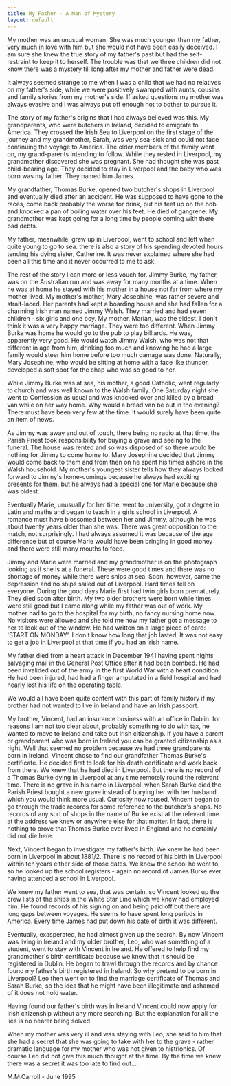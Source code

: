 ```yaml
---
title: My Father - A Man of Mystery
layout: default
---
```



<div class="gallery">
My mother was an unusual woman. She was much younger than my father, very much in love with him but she would not have been easily deceived.  I am sure she knew the true story of my father's past but had the self-restraint to keep it to herself.  The trouble was that we three children did not know there was a mystery till long after my mother and father were dead.


It always seemed strange to me when I was a child that we had no relatives on my father's side, while we were positively swamped with aunts, cousins and family stories from my mother's side.  If asked questions my mother was always evasive and I was always put off enough not to bother to pursue it.


The story of my father's origins that I had always believed was this.  My grandparents, who were butchers in Ireland, decided to emigrate to America.  They crossed the Irish Sea to Liverpool on the first stage of the journey and my grandmother, Sarah, was very sea-sick and could not face continuing the voyage to America.  The older members of the family went on, my grand-parents intending to follow.  While they rested in Liverpool, my grandmother discovered she was pregnant.  She had thought she was past child-bearing age.  They decided to stay in Liverpool and the baby who was born was my father.  They named him James.


My grandfather, Thomas Burke, opened two butcher's shops in Liverpool and eventually died after an accident.  He was supposed to have gone to the races, come back probably the worse for drink, put his feet up on the hob and knocked a pan of boiling water over his feet.  He died of gangrene.  My grandmother was kept going for a long time by people coming with there bad debts.


My father, meanwhile, grew up in Liverpool, went to school and left when quite young to go to sea.  there is also a story of his spending devoted hours tending his dying sister, Catherine.  It was never explained where she had been all this time and it never occurred to me to ask.


The rest of the story I can more or less vouch for.  Jimmy Burke, my father, was on the Australian run and was away for many months at a time.  When he was at home he stayed with his mother in a house not far from where my mother lived.  My mother's mother, Mary Josephine, was rather severe and strait-laced.  Her parents had kept a boarding house and she had fallen for a charming Irish man named Jimmy Walsh.  They married and had seven children - six girls and one boy.  My mother, Marian, was the eldest.  I don't think it was a very happy marriage.  They were too different.  When Jimmy Burke was home he would go to the pub to play billiards.  He was, apparently very good.  He would watch Jimmy Walsh, who was not that different in age from him, drinking too much and knowing he had a large family would steer him home before too much damage was done.  Naturally, Mary Josephine, who would be sitting at home with a face like thunder, developed a soft spot for the chap who was so good to her.


While Jimmy Burke was at sea, his mother, a good Catholic, went regularly to church and was well known to the Walsh family.  One Saturday night she went to Confession as usual and was knocked over and killed by a bread van while on her way home.  Why would a bread van be out in the evening?  There must have been very few at the time.  It would surely have been quite an item of news.


As Jimmy was away and out of touch, there being no radio at that time, the Parish Priest took responsibility for buying a grave and seeing to the funeral.  The house was rented and so was disposed of so there would be nothing for Jimmy to come home to.  Mary Josephine decided that Jimmy would come back to them and from then on he spent his times ashore in the Walsh household.  My mother's youngest sister tells how they always looked forward to Jimmy's home-comings because he always had exciting presents for them, but he always had a special one for Marie because she was oldest.


Eventually Marie, unusually for her time, went to university, got a degree in Latin and maths and began to teach in a girls school in Liverpool.  A romance must have blossomed between her and Jimmy, although he was about twenty years older than she was.  There was great opposition to the match, not surprisingly.  I had always assumed it was because of the age difference but of course Marie would have been bringing in good money and there were still many mouths to feed.


Jimmy and Marie were married and my grandmother is on the photograph looking as if she is at a funeral.  These were good times and there was no shortage of money while there were ships at sea.  Soon, however, came the depression and no ships sailed out of Liverpool.  Hard times fell on everyone.  During the good days Marie first had twin girls born prematurely.  They died soon after birth.  My two older brothers were born while times were still good but I came along while my father was out of work.  My mother had to go to the hospital for my birth, no fancy nursing home now.  No visitors were allowed and she told me how my father got a message to her to look out of the window.  He had written on a large piece of card: - 'START ON MONDAY'.  I don't know how long that job lasted.  It was not easy to get a job in Liverpool at that time if you had an Irish name.


My father died from a heart attack in December 1941 having spent nights salvaging mail in the General Post Office after it had been bombed.  He had been invalided out of the army in the first World War with a heart condition.  He had been injured, had had a finger amputated in a field hospital and had nearly lost his life on the operating table.


We would all have been quite content with this part of family history if my brother had not wanted to live in Ireland and have an Irish passport.


My brother, Vincent, had an insurance business with an office in Dublin.  for reasons I am not too clear about, probably something to do with tax, he wanted to move to Ireland and take out Irish citizenship.  If you have a parent or grandparent who was born in Ireland you can be granted citizenship as a right.  Well that seemed no problem because we had three grandparents born in Ireland.  Vincent chose to find our grandfather Thomas Burke's certificate.  He decided first to look for his death certificate and work back from there.  We knew that he had died in Liverpool.  But there is no record of a Thomas Burke dying in Liverpool at any time remotely round the relevant time.  There is no grave in his name in Liverpool.  when Sarah Burke died the Parish Priest bought a new grave instead of burying her with her husband which you would think more usual.  Curiosity now roused, Vincent began to go through the trade records for some reference to the butcher's shops.  No records of any sort of shops in the name of Burke exist at the relevant time at the address we knew or anywhere else for that matter.  In fact, there is nothing to prove that Thomas Burke ever lived in England and he certainly did not die here.


Next, Vincent began to investigate my father's birth.  We knew he had been born in Liverpool in about 1881/2.  There is no record of his birth in Liverpool within ten years either side of those dates.  We knew the school he went to, so he looked up the school registers - again no record of James Burke ever having attended a school in Liverpool.


We knew my father went to sea, that was certain, so Vincent looked up the crew lists of the ships in the White Star Line which we knew had employed him.  He found records of his signing on and being paid off but there are long gaps between voyages.  He seems to have spent long periods in America.  Every time James had put down his date of birth it was different.


Eventually, exasperated, he had almost given up the search.  By now Vincent was living in Ireland and my older brother, Leo, who was something of a student, went to stay with Vincent in Ireland.  He offered to help find my grandmother's birth certificate because we knew that it should be registered in Dublin.  He began to trawl through the records and by chance found my father's birth registered in Ireland.  So why pretend to be born in Liverpool?  Leo then went on to find the marriage certificate of Thomas and Sarah Burke, so the idea that he might have been illegitimate and ashamed of it does not hold water.


Having found our father's birth was in Ireland Vincent could now apply for Irish citizenship without any more searching.  But the explanation for all the lies is no nearer being solved.  


When my mother was very ill and was staying with Leo, she said to him that she had a secret that she was going to take with her to the grave - rather dramatic language for my mother who was not given to histrionics.  Of course Leo did not give this much thought at the time.  By the time we knew there was a secret it was too late to find out....


M.M.Carroll - June 1995
</div>
